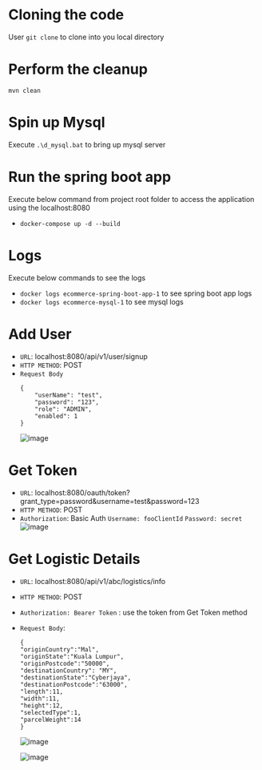 # Cloning the code
User `git clone` to clone into you local directory

# Perform the cleanup
`mvn clean`

# Spin up Mysql
Execute `.\d_mysql.bat` to bring up mysql server

# Run the spring boot app
Execute below command from project root folder to access the application using the localhost:8080
  - `docker-compose up -d --build`

# Logs
Execute below commands to see the logs
  - `docker logs ecommerce-spring-boot-app-1` to see spring boot app logs
  - `docker logs ecommerce-mysql-1` to see mysql logs

# Add User
- `URL`: localhost:8080/api/v1/user/signup
- `HTTP METHOD`: POST
- `Request Body`
  ```
  {
      "userName": "test",
      "password": "123",
      "role": "ADMIN",
      "enabled": 1
  }
  ```
  ![image](https://github.com/giteggs/abc/assets/47471292/d6c9c805-46b0-404e-b520-6d03ca42cba3)

# Get Token
- `URL`: localhost:8080/oauth/token?grant_type=password&username=test&password=123
- `HTTP METHOD`: POST
- `Authorization`: Basic Auth
     `Username: fooClientId`
     `Password: secret`
![image](https://github.com/giteggs/abc/assets/47471292/59d85cf6-0e43-4e0e-9767-b5a55f4da99e)

# Get Logistic Details
- `URL`: localhost:8080/api/v1/abc/logistics/info
- `HTTP METHOD`: POST
- `Authorization: Bearer Token` : use the token from Get Token method
- `Request Body`:
    ```
    {
    "originCountry":"Mal",
    "originState":"Kuala Lumpur",
    "originPostcode":"50000",
    "destinationCountry": "MY",
    "destinationState":"Cyberjaya",
    "destinationPostcode":"63000",
    "length":11,
    "width":11,
    "height":12,
    "selectedType":1,
    "parcelWeight":14
   }

    ```

    ![image](https://github.com/giteggs/abc/assets/47471292/0b538ef0-8a24-4c39-a307-8aa33b400fe0)

    ![image](https://github.com/giteggs/abc/assets/47471292/8062a35e-b917-42a7-955b-d6279c1eab26)
